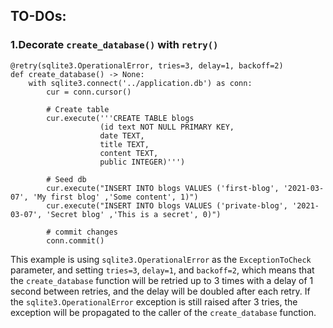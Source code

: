 ## TO-DOs:

### 1.Decorate `create_database()` with `retry()`

```
@retry(sqlite3.OperationalError, tries=3, delay=1, backoff=2)
def create_database() -> None:
    with sqlite3.connect('../application.db') as conn:
        cur = conn.cursor()

        # Create table
        cur.execute('''CREATE TABLE blogs
                    (id text NOT NULL PRIMARY KEY,
                    date TEXT,
                    title TEXT,
                    content TEXT,
                    public INTEGER)''')

        # Seed db
        cur.execute("INSERT INTO blogs VALUES ('first-blog', '2021-03-07', 'My first blog' ,'Some content', 1)")
        cur.execute("INSERT INTO blogs VALUES ('private-blog', '2021-03-07', 'Secret blog' ,'This is a secret', 0)")

        # commit changes
        conn.commit()

```

This example is using `sqlite3.OperationalError` as the `ExceptionToCheck` parameter, and setting `tries=3`, `delay=1`, and `backoff=2`, which means that the `create_database` function will be retried up to 3 times with a delay of 1 second between retries, and the delay will be doubled after each retry. If the `sqlite3.OperationalError` exception is still raised after 3 tries, the exception will be propagated to the caller of the `create_database` function.